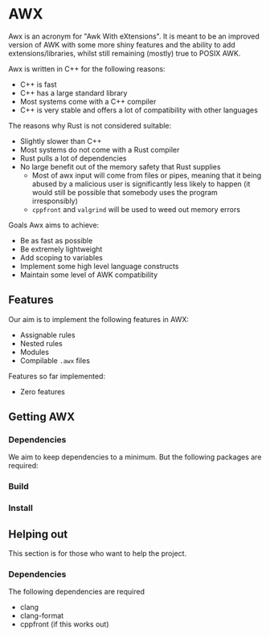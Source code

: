 AWX
===
Awx is an acronym for "Awk With eXtensions".
It is meant to be an improved version of AWK with some more shiny features and the ability to add extensions/libraries, whilst still remaining (mostly) true to POSIX AWK.

Awx is written in C++ for the following reasons:
 + C++ is fast
 + C++ has a large standard library
 + Most systems come with a C++ compiler
 + C++ is very stable and offers a lot of compatibility with other languages

The reasons why Rust is not considered suitable:
 + Slightly slower than C++
 + Most systems do not come with a Rust compiler
 + Rust pulls a lot of dependencies
 + No large benefit out of the memory safety that Rust supplies
   + Most of awx input will come from files or pipes, meaning that it being abused by a malicious user is significantly less likely to happen
     (it would still be possible that somebody uses the program irresponsibly)
   + `cppfront` and `valgrind` will be used to weed out memory errors

Goals Awx aims to achieve:
 + Be as fast as possible
 + Be extremely lightweight
 + Add scoping to variables
 + Implement some high level language constructs
 + Maintain some level of AWK compatibility

Features
--------
Our aim is to implement the following features in AWX:
 + Assignable rules
 + Nested rules
 + Modules
 + Compilable `.awx` files

Features so far implemented:
 + Zero features

Getting AWX
-----------
### Dependencies
We aim to keep dependencies to a minimum.
But the following packages are required:

### Build

### Install

Helping out
-----------
This section is for those who want to help the project.

### Dependencies
The following dependencies are required 
 + clang
 + clang-format
 + cppfront (if this works out)
